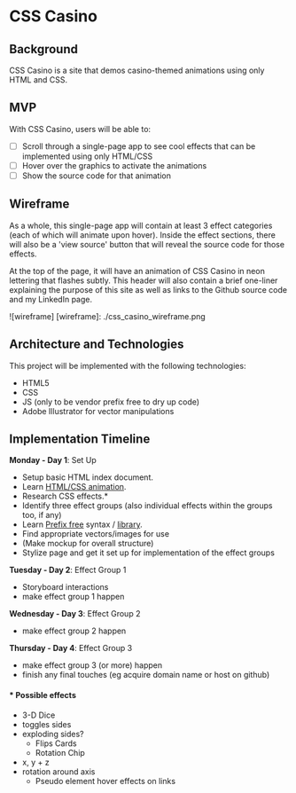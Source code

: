 CSS Casino
===================

## Background
CSS Casino is a site that demos casino-themed animations using only HTML and CSS.

## MVP

With CSS Casino, users will be able to:

- [ ] Scroll through a single-page app to see cool effects that can be implemented using only HTML/CSS
- [ ] Hover over the graphics to activate the animations
- [ ] Show the source code for that animation

## Wireframe
As a whole, this single-page app will contain at least 3 effect categories (each of which will animate upon hover). Inside the effect sections, there will also be a 'view source' button that will reveal the source code for those effects.

At the top of the page, it will have an animation of CSS Casino in neon lettering that flashes subtly. This header will also contain a brief one-liner explaining the purpose of this site as well as links to the Github source code and my LinkedIn page.

![wireframe]
[wireframe]: ./css_casino_wireframe.png

## Architecture and Technologies

This project will be implemented with the following technologies:

- HTML5
- CSS
- JS (only to be vendor prefix free to dry up code)
- Adobe Illustrator for vector manipulations

## Implementation Timeline
**Monday - Day 1**: Set Up
- Setup basic HTML index document.
- Learn [HTML/CSS animation][kirupa].
- Research CSS effects.*
- Identify three effect groups (also individual effects within the groups too, if any)
- Learn [Prefix free][prefix] syntax / [library][library].
- Find appropriate vectors/images for use
- (Make mockup for overall structure)
- Stylize page and get it set up for implementation of the effect groups

**Tuesday - Day 2**: Effect Group 1
- Storyboard interactions
- make effect group 1 happen

**Wednesday - Day 3**: Effect Group 2
- make effect group 2 happen

**Thursday - Day 4**: Effect Group 3

- make effect group 3 (or more) happen
- finish any final touches (eg acquire domain name or host on github)

#### * Possible effects
  - 3-D Dice
- toggles sides
- exploding sides?
  - Flips Cards
  - Rotation Chip
- x, y + z
- rotation around axis
  - Pseudo element hover effects on links

[kirupa]: https://www.kirupa.com/html5/learn_animation.htm
[prefix]: https://www.kirupa.com/html5/avoid_using_vendor_prefixes.htm
[library]: http://leaverou.github.io/prefixfree/
[canvas]: http://joshondesign.com/p/books/canvasdeepdive/toc.html
